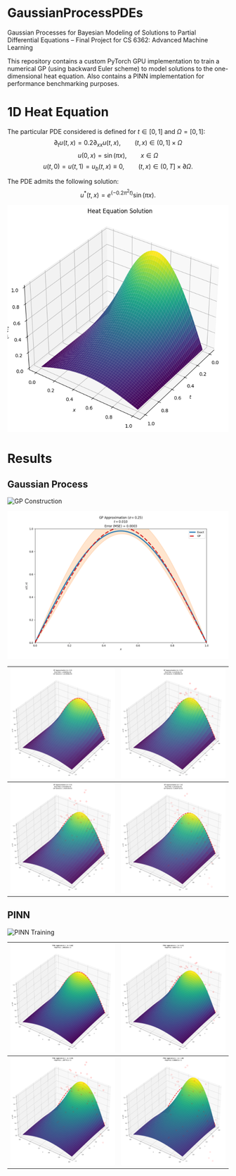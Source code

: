 # GaussianProcessPDEs

Gaussian Processes for Bayesian Modeling of Solutions to Partial Differential Equations – Final Project for CS 6362: Advanced Machine Learning

This repository contains a custom PyTorch GPU implementation to train a numerical GP (using backward Euler scheme) to model solutions to the one-dimensional heat equation. Also contains a PINN implementation for performance benchmarking purposes.

# 1D Heat Equation

The particular PDE considered is defined for $t\in[0,1]$ and $\Omega = [0,1]$:
$$\partial_t u(t, x) = 0.2 \partial_{xx} u(t,x), \qquad (t,x)\in (0,1] \times \Omega $$
$$u(0, x) = \sin(\pi x), \qquad x\in \Omega$$
$$u(t, 0) = u(t,1) = u_b(t,x) \equiv 0, \qquad (t, x) \in (0, T] \times \partial \Omega.$$

The PDE admits the following solution:
$$u^*(t, x) = e^{(-0.2\pi^2 t)}\sin(\pi x).$$


![Heat Equation Solution](./figs/heat_eq_soln.png)

# Results

## Gaussian Process

![GP Construction](./figs/gp-3d.gif)

![GP Construction 2D Slices](./figs/gp-slices.gif) 


| ![](figs/gp_noiseless.png) | ![](figs/gp_025.png) |
| --- | --- |
| ![](figs/gp_05.png) | ![](figs/gp_1.png) |


## PINN

![PINN Training](./figs/pinn.gif)


| ![](figs/pinn_noiseless.png) | ![](figs/pinn_025.png) |
| --- | --- |
| ![](figs/pinn_05.png) | ![](figs/pinn_1.png) |
